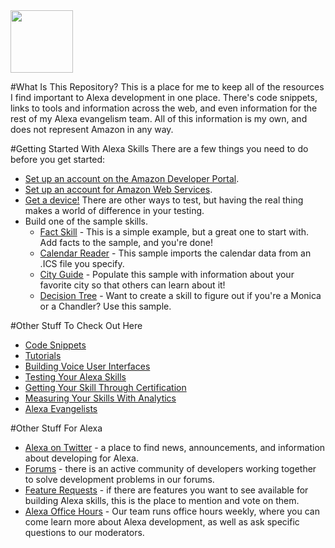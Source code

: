 <img src="https://github.com/jeffblankenburg/alexa/blob/master/start_here/images/alexalogo.png" height="100">

#What Is This Repository?
This is a place for me to keep all of the resources I find important to Alexa development in one place.  There's code snippets, links to tools and information across the web, and even information for the rest of my Alexa evangelism team.  All of this information is my own, and does not represent Amazon in any way.


#Getting Started With Alexa Skills
There are a few things you need to do before you get started:

* [Set up an account on the Amazon Developer Portal](http://developer.amazon.com).
* [Set up an account for Amazon Web Services](http://aws.amazon.com).
* [Get a device!](http://amzn.to/2iQkYlF)  There are other ways to test, but having the real thing makes a world of difference in your testing.
* Build one of the sample skills.
    * [Fact Skill](https://github.com/alexa/skill-sample-nodejs-fact) - This is a simple example, but a great one to start with.  Add facts to the sample, and you're done!
    * [Calendar Reader](https://github.com/alexa/skill-sample-nodejs-calendar-reader) - This sample imports the calendar data from an .ICS file you specify.
    * [City Guide](https://github.com/alexa/skill-sample-nodejs-city-guide) - Populate this sample with information about your favorite city so that others can learn about it!
    * [Decision Tree](https://github.com/alexa/skill-sample-nodejs-decision-tree) - Want to create a skill to figure out if you're a Monica or a Chandler?  Use this sample.

#Other Stuff To Check Out Here
*  [Code Snippets](https://github.com/jeffblankenburg/alexa/tree/master/start_here/code_snippets)
*  [Tutorials](https://github.com/jeffblankenburg/alexa/tree/master/start_here/tutorials)
*  [Building Voice User Interfaces](https://github.com/jeffblankenburg/alexa/tree/master/start_here/voice_user_interface)
*  [Testing Your Alexa Skills](https://github.com/jeffblankenburg/alexa/tree/master/start_here/testing)
*  [Getting Your Skill Through Certification](https://github.com/jeffblankenburg/alexa/tree/master/start_here/certification)
*  [Measuring Your Skills With Analytics](https://github.com/jeffblankenburg/alexa/tree/master/start_here/analytics)
*  [Alexa Evangelists](https://github.com/jeffblankenburg/alexa/tree/master/start_here/alexa_evangelists)

#Other Stuff For Alexa
*  [Alexa on Twitter](http://twitter.com/alexadevs) - a place to find news, announcements, and information about developing for Alexa.
*  [Forums](https://forums.developer.amazon.com/spaces/23/index.html) - there is an active community of developers working together to solve development problems in our forums.
*  [Feature Requests](https://forums.developer.amazon.com/spaces/185/index.html) - if there are features you want to see available for building Alexa skills, this is the place to mention and vote on them.
*  [Alexa Office Hours](https://attendee.gotowebinar.com/rt/8389200425172113931) - Our team runs office hours weekly, where you can come learn more about Alexa development, as well as ask specific questions to our moderators.














<!--
| [Getting Started](https://developer.amazon.com/public/solutions/alexa/alexa-skills-kit/getting-started-guide) | [Alexa Skills Kit](https://developer.amazon.com/public/solutions/alexa/alexa-skills-kit/content/alexa-skills-developer-training) | [Lambda Functions](https://developer.amazon.com/public/solutions/alexa/alexa-skills-kit/docs/developing-an-alexa-skill-as-a-lambda-function) | [Voice Design](https://developer.amazon.com/public/solutions/alexa/alexa-skills-kit/docs/alexa-skills-kit-voice-design-best-practices) | [Testing](https://developer.amazon.com/public/solutions/alexa/alexa-skills-kit/docs/testing-an-alexa-skill) | [Blog](https://developer.amazon.com/public/community/blog/tag/Alexa) | [Forums](https://forums.developer.amazon.com/spaces/23/Alexa+Skills+Kit.html) |
|---------|-------------|----------------|------------------------|-----------|-----------------|-------------|

This GitHub repository is meant to provide an extensive set of links, code, and resources for both new and experienced Alexa developers.

#What is an Alexa skill?

Skills to Alexa are like apps on your phone.  There's a [marketplace](http://amazon.com/skills), you can add them to your account, and they make your great device even better.  Skills make it easier to [order a pizza](https://www.amazon.com/Dominos-Pizza-LLC/dp/B01B5G99CC/ref=sr_1_1?s=digital-skills&ie=UTF8&qid=1480978760&sr=1-1&keywords=dominos), play a [game of Jeopardy](https://www.amazon.com/Sony-Pictures-Television-Jeopardy-J6/dp/B019G0M2WS/ref=sr_1_1?s=digital-skills&ie=UTF8&qid=1480978784&sr=1-1&keywords=jeopardy), or even [find out how much gas is left in your tank](https://www.amazon.com/Automatic/dp/B017OJL1IE/ref=sr_1_1?s=digital-skills&ie=UTF8&qid=1480978809&sr=1-1&keywords=automatic).

#How do I build a skill?

Skills are made up of two parts, just like most software you use today.  There's the server-side logic: the code that makes your skill take action, and there's the user interface, which is made entirely of your user's voice commands.  These two pieces together comprise a skill for Alexa.  To get started building your first skill, we recommend trying our [Fact Skill Tutorial](https://github.com/alexa/skill-sample-nodejs-fact).  It will walk you through each step of the process, explaining each of the important pieces of skill construction along the way.

#Where can I ask questions?

There are plenty of places to connect with the Alexa team to get your questions answered.  Here's a few places you can start:

* [Office Hours](https://attendee.gotowebinar.com/rt/8389200425172113931) - Our team runs office hours weekly, where you can come learn more about Alexa development, as well as ask specific questions to our moderators.
* 
* [Feature Requests](https://forums.developer.amazon.com/spaces/185/index.html) - if there are features missing from Alexa, or any of the supporting technology, this is the place to ask for it.  Vote up the features you need, and see what others are asking for.
* [Twitter](http://twitter.com/alexadevs)
* [Alexa Evangelists](https://github.com/jeffblankenburg/alexa/tree/master/evangelists) - several people on our team are dedicated to helping to grow and educate software developers about Alexa development.


Once you've published your first skill, we highly recommend checking out the sections highlighted at the top of this page.  There's much more to learn about [Voice User Interfaces](https://github.com/jeffblankenburg/alexa/tree/master/voice_user_interface), [testing your skills](https://github.com/jeffblankenburg/alexa/tree/master/testing), [certification](https://github.com/jeffblankenburg/alexa/tree/master/certification), and even [measuring how and when your skill is getting used](https://github.com/jeffblankenburg/alexa/tree/master/analytics)!

## Important Links You Should Know About

* [Alexa Developer Portal](http://developer.amazon.com) - this is where you create the user interfaces for your skills.
* [AWS Developer Console](http://aws.amazon.com) - this is where you create the logic for your skills, as a Lambda function.
* [Alexa @ GitHub](http://github.com/alexa) - a great pile of sample code and tutorials to help you get a skill up and running.
* [EchoSim](http://echosim.io) - a virtual Alexa device in your browser.  A great way to test your skills with voice without a device.
* [Alexa Developer Blog](https://developer.amazon.com/public/community/blog/tag/Alexa) - our blog for news related to Alexa development.

## Authors

* **Jeff Blankenburg** - *Initial work* - [Jeff Blankenburg](https://github.com/jeffblankenburg)

See also the list of [contributors](https://github.com/jeffblankenburg/alexa/contributors) who participated in this project.

## License

This project is licensed under the MIT License - see the [LICENSE.md](LICENSE.md) file for details

-->

